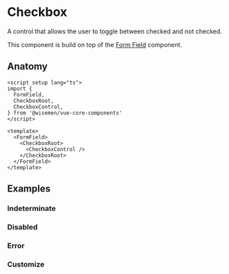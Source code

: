 # Checkbox

A control that allows the user to toggle between checked and not checked.

This component is build on top of the [Form Field](/packages/components-next/components/form-field/form-field.html) component.

<ComponentPreview name="checkbox/examples/main" />

## Anatomy

```vue
<script setup lang="ts">
import {
  FormField,
  CheckboxRoot,
  CheckboxControl,
} from '@wisemen/vue-core-components'
</script>

<template>
  <FormField>
    <CheckboxRoot>
      <CheckboxControl />
    </CheckboxRoot>
  </FormField>
</template>
```

## Examples

### Indeterminate

<ComponentPreview name="checkbox/examples/indeterminate" />

### Disabled

<ComponentPreview name="checkbox/examples/disabled" />

### Error

<ComponentPreview name="checkbox/examples/error" />

### Customize

<ComponentPreview name="checkbox/examples/customize" />

<!-- @include: ./checkbox-meta.md -->